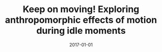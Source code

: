 ---
title: "Keep on moving! Exploring anthropomorphic effects of motion during idle moments"
collection: publications
permalink: /publication/2017-01-01-Keep-on-moving-Exploring-anthropomorphic-effects-of-motion-during-idle-moments
date: 2017-01-01
venue: 'In the proceedings of 2017 26th IEEE International Symposium on Robot and Human Interactive Communication (RO-MAN)'
citation: ' Thibault Asselborn,  Wafa Johal,  Pierre Dillenbourg, &quot;Keep on moving! Exploring anthropomorphic effects of motion during idle moments.&quot; In the proceedings of 2017 26th IEEE International Symposium on Robot and Human Interactive Communication (RO-MAN), 2017.'
---